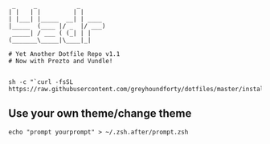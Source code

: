      _     _           _
    | |   | |         | |
    | |___| |_____  __| | ____
    |_____  (____ |/ _  |/ ___)
     _____| / ___ ( (_| | |
    (_______\_____|\____|_|

    # Yet Another Dotfile Repo v1.1
    # Now with Prezto and Vundle!


    sh -c "`curl -fsSL https://raw.githubusercontent.com/greyhoundforty/dotfiles/master/install.sh`"



## Use your own theme/change theme

```
echo "prompt yourprompt" > ~/.zsh.after/prompt.zsh
```
